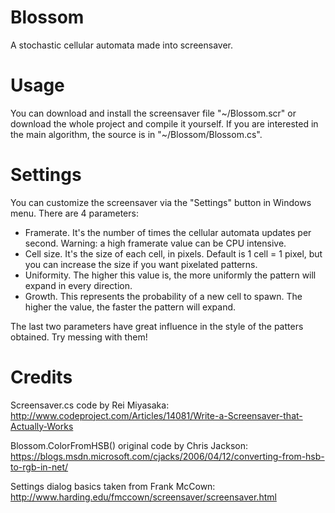 # Blossom

A stochastic cellular automata made into screensaver.

# Usage

You can download and install the screensaver file "~/Blossom.scr" or download the whole project and compile it yourself. If you are interested in the main algorithm, the source is in "~/Blossom/Blossom.cs".

# Settings

You can customize the screensaver via the "Settings" button in Windows menu. There are 4 parameters:

- Framerate. It's the number of times the cellular automata updates per second. Warning: a high framerate value can be CPU intensive.
- Cell size. It's the size of each cell, in pixels. Default is 1 cell = 1 pixel, but you can increase the size if you want pixelated patterns.
- Uniformity. The higher this value is, the more uniformly the pattern will expand in every direction.
- Growth. This represents the probability of a new cell to spawn. The higher the value, the faster the pattern will expand.

The last two parameters have great influence in the style of the patters obtained. Try messing with them!

# Credits

Screensaver.cs code by Rei Miyasaka: http://www.codeproject.com/Articles/14081/Write-a-Screensaver-that-Actually-Works

Blossom.ColorFromHSB() original code by Chris Jackson: https://blogs.msdn.microsoft.com/cjacks/2006/04/12/converting-from-hsb-to-rgb-in-net/

Settings dialog basics taken from Frank McCown: http://www.harding.edu/fmccown/screensaver/screensaver.html
